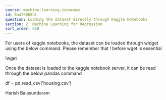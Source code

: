 ```yaml
---
course: machine-learning-zoomcamp
id: 0a4f9065b1
question: Loading the dataset directly through Kaggle Notebooks
section: 2. Machine Learning for Regression
sort_order: 650
---
```


For users of kaggle notebooks, the dataset can be loaded through widget using the below command. Please remember that ! before wget is essential

!wget

Once the dataset is loaded to the kaggle notebook server, it can be read through the below pandas command

df = pd.read_csv('housing.csv')

Harish Balasundaram

